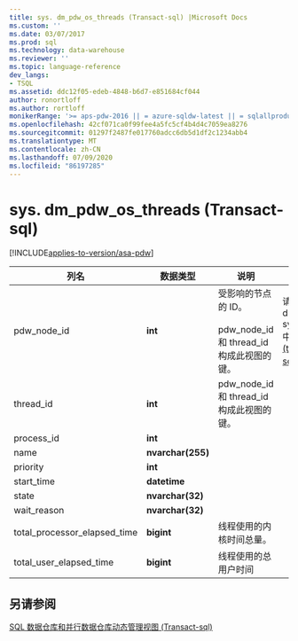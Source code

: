 ```yaml
---
title: sys. dm_pdw_os_threads (Transact-sql) |Microsoft Docs
ms.custom: ''
ms.date: 03/07/2017
ms.prod: sql
ms.technology: data-warehouse
ms.reviewer: ''
ms.topic: language-reference
dev_langs:
- TSQL
ms.assetid: ddc12f05-edeb-4848-b6d7-e851684cf044
author: ronortloff
ms.author: rortloff
monikerRange: '>= aps-pdw-2016 || = azure-sqldw-latest || = sqlallproducts-allversions'
ms.openlocfilehash: 42cf071ca0f99fee4a5fc5cf4b4d4c7059ea8276
ms.sourcegitcommit: 01297f2487fe017760adcc6db5d1df2c1234abb4
ms.translationtype: MT
ms.contentlocale: zh-CN
ms.lasthandoff: 07/09/2020
ms.locfileid: "86197285"
---
```

# <a name="sysdm_pdw_os_threads-transact-sql"></a>sys. dm_pdw_os_threads (Transact-sql) 
[!INCLUDE[applies-to-version/asa-pdw](../../includes/applies-to-version/asa-pdw.md)]

  
  
|列名|数据类型|说明|范围|  
|-----------------|---------------|-----------------|-----------|  
|pdw_node_id|**int**|受影响的节点的 ID。<br /><br /> pdw_node_id 和 thread_id 构成此视图的键。|请参阅 dm_pdw_nodes sys.databases 中的 node_id [&#40;transact-sql&#41;](../../relational-databases/system-dynamic-management-views/sys-dm-pdw-nodes-transact-sql.md)。|  
|thread_id|**int**|pdw_node_id 和 thread_id 构成此视图的键。||  
|process_id|**int**|||  
|name|**nvarchar(255)**|||  
|priority|**int**|||  
|start_time|**datetime**|||  
|state|**nvarchar(32)**|||  
|wait_reason|**nvarchar(32)**|||  
|total_processor_elapsed_time|**bigint**|线程使用的内核时间总量。||  
|total_user_elapsed_time|**bigint**|线程使用的总用户时间||  
  
## <a name="see-also"></a>另请参阅  
 [SQL 数据仓库和并行数据仓库动态管理视图 &#40;Transact-sql&#41;](../../relational-databases/system-dynamic-management-views/sql-and-parallel-data-warehouse-dynamic-management-views.md)  
  
  
